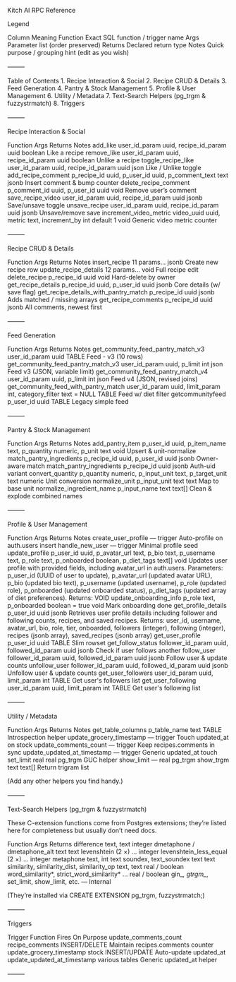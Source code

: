 

Kitch AI RPC Reference

Legend

Column	Meaning
Function	Exact SQL function / trigger name
Args	Parameter list (order preserved)
Returns	Declared return type
Notes	Quick purpose / grouping hint (edit as you wish)


⸻

Table of Contents
	1.	Recipe Interaction & Social
	2.	Recipe CRUD & Details
	3.	Feed Generation
	4.	Pantry & Stock Management
	5.	Profile & User Management
	6.	Utility / Metadata
	7.	Text-Search Helpers (pg_trgm & fuzzystrmatch)
	8.	Triggers

⸻

Recipe Interaction & Social

Function	Args	Returns	Notes
add_like	user_id_param uuid, recipe_id_param uuid	boolean	Like a recipe
remove_like	user_id_param uuid, recipe_id_param uuid	boolean	Unlike a recipe
toggle_recipe_like	user_id_param uuid, recipe_id_param uuid	json	Like / Unlike toggle
add_recipe_comment	p_recipe_id uuid, p_user_id uuid, p_comment_text text	jsonb	Insert comment & bump counter
delete_recipe_comment	p_comment_id uuid, p_user_id uuid	void	Remove user’s comment
save_recipe_video	user_id_param uuid, recipe_id_param uuid	jsonb	Save/unsave toggle
unsave_recipe	user_id_param uuid, recipe_id_param uuid	jsonb	Unsave/remove save
increment_video_metric	video_uuid uuid, metric text, increment_by int default 1	void	Generic video metric counter


⸻

Recipe CRUD & Details

Function	Args	Returns	Notes
insert_recipe	11 params…	jsonb	Create new recipe row
update_recipe_details	12 params…	void	Full recipe edit
delete_recipe	p_recipe_id uuid	void	Hard-delete by owner
get_recipe_details	p_recipe_id uuid, p_user_id uuid	jsonb	Core details (w/ save flag)
get_recipe_details_with_pantry_match	p_recipe_id uuid	jsonb	Adds matched / missing arrays
get_recipe_comments	p_recipe_id uuid	jsonb	All comments, newest first


⸻

Feed Generation

Function	Args	Returns	Notes
get_community_feed_pantry_match_v3	user_id_param uuid	TABLE	Feed - v3 (10 rows)
get_community_feed_pantry_match_v3	user_id_param uuid, p_limit int	json	Feed v3 (JSON, variable limit)
get_community_feed_pantry_match_v4	user_id_param uuid, p_limit int	json	Feed v4 (JSON, revised joins)
get_community_feed_with_pantry_match	user_id_param uuid, limit_param int, category_filter text = NULL	TABLE	Feed w/ diet filter
getcommunityfeed	p_user_id uuid	TABLE	Legacy simple feed


⸻

Pantry & Stock Management

Function	Args	Returns	Notes
add_pantry_item	p_user_id uuid, p_item_name text, p_quantity numeric, p_unit text	void	Upsert & unit-normalize
match_pantry_ingredients	p_recipe_id uuid, p_user_id uuid	jsonb	Owner-aware match
match_pantry_ingredients	p_recipe_id uuid	jsonb	Auth-uid variant
convert_quantity	p_quantity numeric, p_input_unit text, p_target_unit text	numeric	Unit conversion
normalize_unit	p_input_unit text	text	Map to base unit
normalize_ingredient_name	p_input_name text	text[]	Clean & explode combined names


⸻

Profile & User Management

Function	Args	Returns	Notes
create_user_profile	—	trigger	Auto-profile on auth.users insert
handle_new_user	—	trigger	Minimal profile seed
update_profile	p_user_id uuid, p_avatar_url text, p_bio text, p_username text, p_role text, p_onboarded boolean, p_diet_tags text[]	void	Updates user profile with provided fields, including avatar_url in auth.users. Parameters: p_user_id (UUID of user to update), p_avatar_url (updated avatar URL), p_bio (updated bio text), p_username (updated username), p_role (updated role), p_onboarded (updated onboarded status), p_diet_tags (updated array of diet preferences). Returns: VOID
update_onboarding_info	p_role text, p_onboarded boolean = true	void	Mark onboarding done
get_profile_details	p_user_id uuid	jsonb	Retrieves user profile details including follower and following counts, recipes, and saved recipes. Returns: user_id, username, avatar_url, bio, role, tier, onboarded, followers (integer), following (integer), recipes (jsonb array), saved_recipes (jsonb array)
get_user_profile	p_user_id uuid	TABLE	Slim rowset
get_follow_status	follower_id_param uuid, followed_id_param uuid	jsonb	Check if user follows another
follow_user	follower_id_param uuid, followed_id_param uuid	jsonb	Follow user & update counts
unfollow_user	follower_id_param uuid, followed_id_param uuid	jsonb	Unfollow user & update counts
get_user_followers	user_id_param uuid, limit_param int	TABLE	Get user's followers list
get_user_following	user_id_param uuid, limit_param int	TABLE	Get user's following list


⸻

Utility / Metadata

Function	Args	Returns	Notes
get_table_columns	p_table_name text	TABLE	Introspection helper
update_grocery_timestamp	—	trigger	Touch updated_at on stock
update_comments_count	—	trigger	Keep recipes.comments in sync
update_updated_at_timestamp	—	trigger	Generic updated_at touch
set_limit	real	real	pg_trgm GUC helper
show_limit	—	real	pg_trgm
show_trgm	text	text[]	Return trigram list

(Add any other helpers you find handy.)

⸻

Text-Search Helpers (pg_trgm & fuzzystrmatch)

These C-extension functions come from Postgres extensions; they’re listed here for completeness but usually don’t need docs.

Function	Args	Returns
difference	text, text	integer
dmetaphone / dmetaphone_alt	text	text
levenshtein (2 ×)	…	integer
levenshtein_less_equal (2 ×)	…	integer
metaphone	text, int	text
soundex, text_soundex	text	text
similarity, similarity_dist, similarity_op	text, text	real / boolean
word_similarity*, strict_word_similarity*	…	real / boolean
gin_*, gtrgm_*, set_limit, show_limit, etc.	—	Internal

(They’re installed via CREATE EXTENSION pg_trgm, fuzzystrmatch;)

⸻

Triggers

Trigger Function	Fires On	Purpose
update_comments_count	recipe_comments INSERT/DELETE	Maintain recipes.comments counter
update_grocery_timestamp	stock INSERT/UPDATE	Auto-update updated_at
update_updated_at_timestamp	various tables	Generic updated_at helper


⸻
